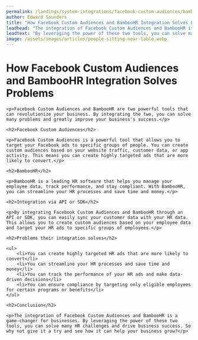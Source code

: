 ```yaml
---
permalink: /landings/system-integrations/facebook-custom-audiences/bamboohr
author: Edward Saunders
title: "How Facebook Custom Audiences and BambooHR Integration Solves Problems"
leadhead: "The integration of Facebook Custom Audiences and BambooHR is a game-changer for businesses"
leadtext: "By leveraging the power of these two tools, you can solve many HR challenges and drive business success. So why not give it a try and see how it can help your business grow?"
image: /assets/images/articles/people-sitting-near-table.webp
---
```

<div class="arttext">
	<h1>How Facebook Custom Audiences and BambooHR Integration Solves Problems</h1>

	<p>Facebook Custom Audiences and BambooHR are two powerful tools that can revolutionize your business. By integrating the two, you can solve many problems and greatly improve your business's success.</p>

	<h2>Facebook Custom Audiences</h2>

	<p>Facebook Custom Audiences is a powerful tool that allows you to target your Facebook ads to specific groups of people. You can create custom audiences based on your website traffic, customer data, or app activity. This means you can create highly targeted ads that are more likely to convert.</p>

	<h2>BambooHR</h2>

	<p>BambooHR is a leading HR software that helps you manage your employee data, track performance, and stay compliant. With BambooHR, you can streamline your HR processes and save time and money.</p>

	<h2>Integration via API or SDK</h2>

	<p>By integrating Facebook Custom Audiences and BambooHR through an API or SDK, you can easily sync your customer data with your HR data. This allows you to create custom audiences based on your employee data and target your HR ads to specific groups of employees.</p>

	<h2>Problems their integration solves</h2>

	<ul>
		<li>You can create highly targeted HR ads that are more likely to convert</li>
		<li>You can streamline your HR processes and save time and money</li>
		<li>You can track the performance of your HR ads and make data-driven decisions</li>
		<li>You can ensure compliance by targeting only eligible employees for certain programs or benefits</li>
	</ul>

	<h2>Conclusion</h2>

	<p>The integration of Facebook Custom Audiences and BambooHR is a game-changer for businesses. By leveraging the power of these two tools, you can solve many HR challenges and drive business success. So why not give it a try and see how it can help your business grow?</p>

</div>